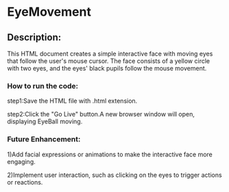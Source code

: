 # EyeMovement
## Description:

This HTML document creates a simple interactive face with moving eyes that follow the user's mouse cursor. The face consists of a yellow circle with two eyes, and the eyes' black pupils follow the mouse movement.

### How to run the code:

step1:Save the HTML file with .html extension.

step2:Click the "Go Live" button.A new browser window will open, displaying EyeBall moving.

### Future Enhancement:

1)Add facial expressions or animations to make the interactive face more engaging.

2)Implement user interaction, such as clicking on the eyes to trigger actions or reactions.
